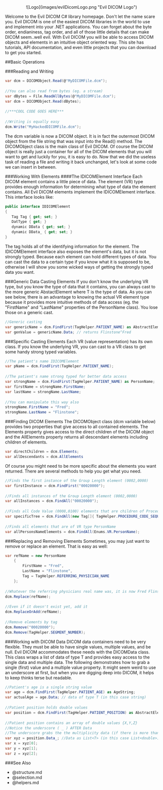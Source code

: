 <center>![Logo](images/evilDicomLogo.png "Evil DICOM Logo")</center>

Welcome to the Evil DICOM C# library homepage. Don't let the name scare you. Evil DICOM is one of the easiest DICOM libraries in the world to use and implement into your .NET applications. You can forget about the byte order, endianiness, tag order, and all of those little details that can make DICOM seem..well evil. With Evil DICOM you will be able to access DICOM objects and elements in an intuitive object oriented way. This site has tutorials, API documentation, and even little projects that you can download to get you started.


##Basic Operations

###Reading and Writing
```csharp
var dcm = DICOMObject.Read(@"MyDICOMFile.dcm");

//You can also read from bytes (eg. a stream)
var dBytes = File.ReadAllBytes(@"MyDICOMFile.dcm");
var dcm = DICOMObject.Read(dBytes);

//***COOL CODE GOES HERE***

//Writing is equally easy
dcm.Write("MyHackedDICOMFile.dcm");
```
The dcm variable is now a DICOM object. It is in fact the outermost DICOM object from the file string that was input into the Read() method. The DICOMObject class is the main class of Evil DICOM.  Of course the DICOM object is really just a container for all of the DICOM elements that you will want to get and luckily for you, it is easy to do. Now that we did the useless task of reading a file and writing it back unchanged, let's look at some code we can insert in between.


###Working With Elements
####The IDICOMElement Interface
Each DICOM element contains a little piece of data. The element (VR) type provides enough information for determining what type of data the element contains. All Evil DICOM elements implement the IDICOMElement interface. This interface looks like:
```csharp
public interface IDICOMElement
{
   Tag Tag { get; set; }
   DatType { get; }
   dynamic DData { get; set; }
   dynamic DData_ { get; set; }
}
```
The tag holds all of the identifying information for the element. The IDICOMElement interface also exposes the element's data, but it is not strongly typed. Because each element can hold different types of data. You can cast the data to a certain type if you know what it is supposed to be, otherwise I will show you some wicked ways of getting the strongly typed data you want.

###Generic Data Casting Elements
If you don't know the underlying VR type, but you know the type of data that it contains, you can always cast to the more generic AbstactElement where T is the type of data. As you can see below, there is an advantage to knowing the actual VR element type because it provides more intuitive methods of data access (eg. the "FirstName" and "LastName" properties of the PersonName class). You lose those on a generic cast.
```csharp
//Generic casting
var genericName = dcm.FindFirst(TagHelper.PATIENT_NAME) as AbstractElement<string;
var genValue = genericName.Data; // returns Flinstone^Fred
```
###Specific Casting Elements
Each VR (value representation) has its own class. If you know the underlying VR, you can cast to a VR class to get some handy strong typed variables.
```csharp
//The patient's name IDICOMElement
var pName = dcm.FindFirst(TagHelper.PATIENT_NAME);

//The patient's name strong typed for better data access
var strongName = dcm.FindFirst(TagHelper.PATIENT_NAME) as PersonName;
var firstName = strongName.FirstName;
var lastName = strongName.LastName;

//You can manipulate this way also
strongName.FirstName = "Fred";
strongName.LastName = "Flinstone";
```
###Finding DICOM Elements
The DICOMObject class (dcm variable below) provides two properties that give access to all contained elements. The Elements property gives access to the direct children of the DICOM object and the AllElements property returns all descendant elements including children of elements.
```csharp
var directChildren = dcm.Elements;
var allDescendants = dcm.AllElements
```
Of course you might need to be more specific about the elements you want returned. There are several methods to help you get what you need.
```csharp
//Finds the first instance of the Group Length element (0002,0000)
var firstInstance = dcm.FindFirst("00020000");

//Finds all instances of the Group Length element (0002,0000)
var allInstances = dcm.FindAll("00020000");

//Finds all Code Value (0008,0100) elements that are children of Procedure Code Sequence Elements (0008,1032)
var specificTree = dcm.FindAll(new Tag[]{ TagHelper.PROCEDURE_CODE_SEQUENCE, TagHelper.CODE_VALUE });

//Finds all elements that are of VR type PersonName
var allPersonsNameElements = dcm.FindAll(Enums.VR.PersonName);
```

###Replacing and Removing Elements
Sometimes, you may just want to remove or replace an element. That is easy as well:
```csharp
var refName = new PersonName
	{
		FirstName = "Fred",
		LastName = "Flinstone",
		Tag = TagHelper.REFERRING_PHYSICIAN_NAME
	};

//Whatever the referring physicians real name was, it is now Fred Flinstone
dcm.Replace(refName);

//Even if it doesn't exist yet, add it
dcm.ReplaceOrAdd(refName);

//Remove elements by tag
dcm.Remove("00020000");
dcm.Remove(TagHelper.SEGMENT_NUMBER);
```
###Working with DICOM Data
DICOM data containers need to be very flexible. They must be able to have single values, multiple values, and be null. Evil DICOM accommodates these needs with the DICOMData class. This class wraps a list of data of type T and provides easy access to the single data and multiple data. The following demonstrates how to grab a single (first) value and a multiple value property. It might seem weird to use an underscore at first, but when you are digging deep into DICOM, it helps to keep thinks terse but readable.
```csharp
//Patient's age is a single string value
var age = dcm.FindFirst(TagHelper.PATIENT_AGE) as AgeString;
var actualAge = age.Data; // data of type T (in this case string)

//Patient position holds double values
var position = dcm.FindFirst(TagHelper.PATIENT_POSITION) as AbstractElement<double>;

//Patient position contains an array of double values {X,Y,Z}
//Notice the underscore ( _ ) AFTER Data
//The underscore grabs the the multiplicity data (if there is more than one value)
var xyz = position.Data_; //Data as List<T> (in this case List<double>)
var x = xyz[0];
var y = xyz[1];
var z = xyz[2];
```
###See Also
*	@structure.md
*	@selection.md
*	@helpers.md
